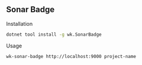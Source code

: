 ## Sonar Badge

Installation

```bash
dotnet tool install -g wk.SonarBadge
```

Usage

```bash
wk-sonar-badge http://localhost:9000 project-name
```